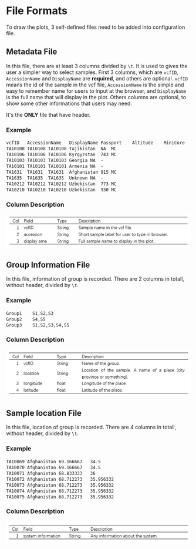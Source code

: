 # File Formats

To draw the plots, 3 self-defined files need to be added into configuration file.

## Metadata File

In this file, there are at least 3 columns divided by `\t`. It is used to gives the user a simpler way to select samples. First 3 columns, which are `vcfID`, `AccessionName` and `DisplayName` are **required**, and others are optional. `vcfID` means the id of the sample in the vcf file, `AccessionName` is the simple and easy to remember name for users to input at the browser, and `DisplayName` is the full name that will display in the plot. Others columns are optional, to show some other informations that users may need. 

It's the **ONLY** file that have header.

### Example

```
vcfID	AccessionName	DisplayName	Passport	Altitude	MiniCore
TA10108	TA10108	TA10108	Tajikistan	NA	MC
TA10106	TA10106	TA10106	Kyrgyzstan	743	MC
TA10103	TA10103	TA10103	Georgia	NA	-
TA10101	TA10101	TA10101	Armenia	NA	-
TA1631	TA1631	TA1631	Afghanistan	915	MC
TA1635	TA1635	TA1635	Unknown	NA	-
TA10212	TA10212	TA10212	Uzbekistan	773	MC
TA10210	TA10210	TA10210	Uzbekistan	930	MC
```

### Column Description

![](./../img/Config-1.jpg)

## Group Information File

In this file, information of group is recorded. There are 2 columns in totall, without header, divided by `\t`.

### Example

```
Group1    S1,S2,S3
Group2    S4,S5
Group3    S1,S2,S3,S4,S5
```

### Column Description

![](./../img/Config-3.jpg)

## Sample location File

In this file, location of group is recorded. There are 4 columns in totall, without header, divided by `\t`.

### Example

```
TA10069	Afghanistan	69.166667	34.5
TA10070	Afghanistan	69.166667	34.5
TA10071	Afghanistan	68.833333	36
TA10072	Afghanistan	68.712273	35.956332
TA10073	Afghanistan	68.712273	35.956332
TA10074	Afghanistan	68.712273	35.956332
TA10075	Afghanistan	68.712273	35.956332
```

### Column Description

![](./../img/Config-4.jpg)
